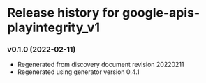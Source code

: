 # Release history for google-apis-playintegrity_v1

### v0.1.0 (2022-02-11)

* Regenerated from discovery document revision 20220211
* Regenerated using generator version 0.4.1

